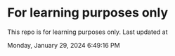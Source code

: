 # For learning purposes only
This repo is for learning purposes only.
Last updated at

Monday, January 29, 2024 6:49:16 PM

